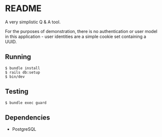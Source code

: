# README

A very simplistic Q & A tool.

For the purposes of demonstration, there is no authentication or user model in this application - user identities are a simple cookie set containing a UUID.

## Running

```
$ bundle install
$ rails db:setup
$ bin/dev
```

## Testing

```
$ bundle exec guard
```

## Dependencies

* PostgreSQL
